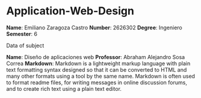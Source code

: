 # Application-Web-Design
**Name**: Emiliano Zaragoza Castro
**Number**: 2626302
**Degree**: Ingeniero
**Semester**: 6

Data of subject

**Name**: Diseño de aplicaciones web
**Professor**: Abraham Alejandro Sosa Correa
**Markdown**: Markdown is a lightweight markup language with plain text formatting syntax designed so that it can be converted to HTML and many other formats using a tool by the same name. Markdown is often used to format readme files, for writing messages in online discussion forums, and to create rich text using a plain text editor.